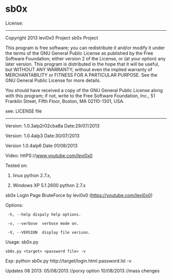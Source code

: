 sb0x
====

License:
*************************************************************************************
 Copyright 2013 levi0x0 Project sb0x Project

This program is free software; you can redistribute it and/or modify
it under the terms of the GNU General Public License as published by
the Free Software Foundation; either version 2 of the License, or
(at your option) any later version. 
This program is distributed in the hope that it will be useful,
but WITHOUT ANY WARRANTY; without even the implied warranty of
MERCHANTABILITY or FITNESS FOR A PARTICULAR PURPOSE.  See the
 GNU General Public License for more details.
  
You should have received a copy of the GNU General Public License
along with this program; if not, write to the Free Software
 Foundation, Inc., 51 Franklin Street, Fifth Floor, Boston,
MA 02110-1301, USA.

see: LICENSE file
*****************************************************************************************

Version: 1.0.3alp2r02cba8a Date:29/07/2013

Version: 1.0.4alp3 Date:30/07/2013

Version 1.0.4alp6 Date 01/08/2013

Video: httPS://www.youtube.com/levi0x0

Tested on: 

1. linux python 2.7.x,

2. Windows XP 5.1.2600 python 2.7.x

sb0x Login Page BruteForce by levi0x0 (https://youtube.com/levi0x0)

Options:

	 -h, --help dispaly help options.
	 
	 -v, --verbose	verbose mode on.
	 
	 -V, --VERSION	display file verison.

Usage:
	sb0x.py <target> <password file>

	sb0x.py <target> <password file> -v


Exp: python sb0x.py http://target/login.html password.lst -v

Updates 08 2013: 
05/08/2013 //porxy option
10/08/2013 //mass chenges

